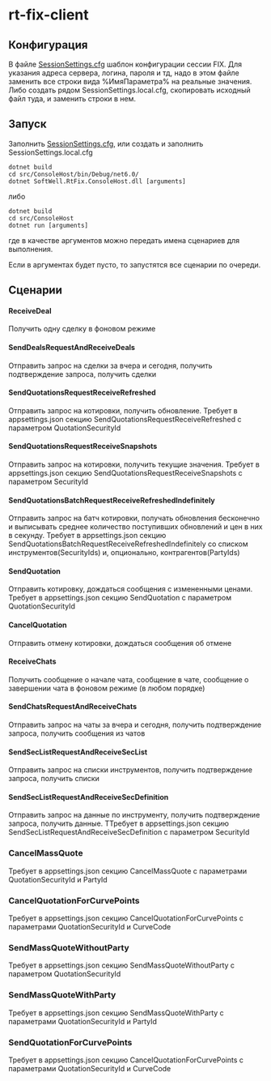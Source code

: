 # rt-fix-client

## Конфигурация

В файле [SessionSettings.cfg](./SessionSettings.cfg) шаблон конфигурации сессии FIX. Для указания адреса сервера, логина, пароля и тд, надо в этом файле заменить все строки вида %ИмяПараметра% на реальные значения. Либо создать рядом SessionSettings.local.cfg, скопировать исходный файл туда, и заменить строки в нем.

## Запуск

Заполнить [SessionSettings.cfg](./SessionSettings.cfg), или создать и заполнить SessionSettings.local.cfg

``` console
dotnet build
cd src/ConsoleHost/bin/Debug/net6.0/
dotnet SoftWell.RtFix.ConsoleHost.dll [arguments]
```

либо 

``` console
dotnet build
cd src/ConsoleHost
dotnet run [arguments]
```

где в качестве аргументов можно передать имена сценариев для выполнения.

Если в аргументах будет пусто, то запустятся все сценарии по очереди.

## Сценарии

#### ReceiveDeal

Получить одну сделку в фоновом режиме

#### SendDealsRequestAndReceiveDeals

Отправить запрос на сделки за вчера и сегодня, получить подтверждение запроса, получить сделки

#### SendQuotationsRequestReceiveRefreshed

Отправить запрос на котировки, получить обновление. Требует в appsettings.json секцию SendQuotationsRequestReceiveRefreshed с параметром QuotationSecurityId

#### SendQuotationsRequestReceiveSnapshots

Отправить запрос на котировки, получить текущие значения. Требует в appsettings.json секцию SendQuotationsRequestReceiveSnapshots с параметром SecurityId

#### SendQuotationsBatchRequestReceiveRefreshedIndefinitely

Отправить запрос на батч котировки, получать обновления бесконечно и выписывать среднее количество поступивших обновлений и цен в них в секунду. Требует в appsettings.json секцию SendQuotationsBatchRequestReceiveRefreshedIndefinitely со списком инструментов(SecurityIds) и, опционально, контрагентов(PartyIds)

#### SendQuotation

Отправить котировку, дождаться сообщения с измененными ценами. Требует в appsettings.json секцию SendQuotation с параметром QuotationSecurityId

#### CancelQuotation

Отправить отмену котировки, дождаться сообщения об отмене

#### ReceiveChats

Получить сообщение о начале чата, сообщение в чате, сообщение о завершении чата в фоновом режиме (в любом порядке)

#### SendChatsRequestAndReceiveChats

Отправить запрос на чаты за вчера и сегодня, получить подтверждение запроса, получить сообщения из чатов

#### SendSecListRequestAndReceiveSecList

Отправить запрос на списки инструментов, получить подтверждение запроса, получить списки

#### SendSecListRequestAndReceiveSecDefinition

Отправить запрос на данные по инструменту, получить подтверждение запроса, получить данные. ТТребует в appsettings.json секцию SendSecListRequestAndReceiveSecDefinition с параметром SecurityId

### CancelMassQuote

Требует в appsettings.json секцию CancelMassQuote с параметрами QuotationSecurityId и PartyId

### CancelQuotationForCurvePoints

Требует в appsettings.json секцию CancelQuotationForCurvePoints с параметрами QuotationSecurityId и CurveCode

### SendMassQuoteWithoutParty

Требует в appsettings.json секцию SendMassQuoteWithoutParty с параметром QuotationSecurityId

### SendMassQuoteWithParty

Требует в appsettings.json секцию SendMassQuoteWithParty с параметрами QuotationSecurityId и PartyId

### SendQuotationForCurvePoints

Требует в appsettings.json секцию CancelQuotationForCurvePoints с параметрами QuotationSecurityId и CurveCode

